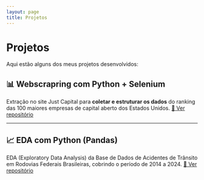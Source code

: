 ```yaml
---
layout: page
title: Projetos
---
```


# Projetos

Aqui estão alguns dos meus projetos desenvolvidos:

## 📊 Webscrapring com Python + Selenium
Extração no site Just Capital para **coletar e estruturar os dados** do ranking das 100 maiores empresas de capital aberto dos Estados Unidos.
[🔗 Ver repositório](https://github.com/alinebertolani/web_scraping_justcapital)

---

## 📈 EDA com Python (Pandas)
EDA (Exploratory Data Analysis) da Base de Dados de Acidentes de Trânsito em Rodovias Federais Brasileiras, cobrindo o período de 2014 a 2024.
[🔗 Ver repositório](https://github.com/alinebertolani/Federal_Highway_Accidents)
